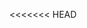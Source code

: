<<<<<<< HEAD
<!-- what the learned about github thus far with markdown syntax is a way to style text on the web, such as formatting words, adding images, and creating lists>
=======
<!-- what the learned about github thus far with markdown syntax is a way to style text on the web, such as formatting words, adding images, and creating lists>

<!--make chris the collaborator on the repository>
>>>>>>> dd00f3e16262cc12345f8eb01afabb25fcf5e0b0
